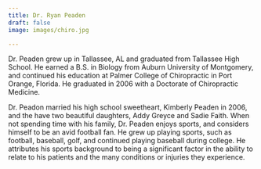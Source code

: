 ```yaml
---
title: Dr. Ryan Peaden
draft: false
image: images/chiro.jpg

---
```

Dr. Peaden grew up in Tallassee, AL and graduated from Tallassee High School. He earned a B.S. in Biology from Auburn University of Montgomery, and continued his education at Palmer College of Chiropractic in Port Orange, Florida. He graduated in 2006 with a Doctorate of Chiropractic Medicine. 

Dr. Peadon married his high school sweetheart, Kimberly Peaden in 2006, and the have two beautiful daughters, Addy Greyce and Sadie Faith. When not spending time with his family, Dr. Peaden enjoys sports, and considers himself to be an avid football fan. He grew up playing sports, such as football, baseball, golf, and continued playing baseball during college. He attributes his sports background to being a significant factor in the ability to relate to his patients and the many conditions or injuries they experience. 